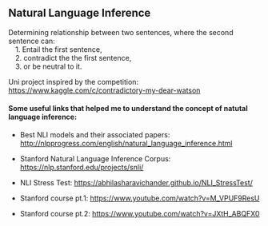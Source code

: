 ## Natural Language Inference

Determining relationship between two sentences, where the second sentence can: <br />
&emsp;1. Entail the first sentence, <br />
&emsp;2. contradict the the first sentence, <br />
&emsp;3. or be neutral to it. <br />

Uni project inspired by the competition: https://www.kaggle.com/c/contradictory-my-dear-watson


#### Some useful links that helped me to understand the concept of natutal language inference: 

* Best NLI models and their associated papers: http://nlpprogress.com/english/natural_language_inference.html

* Stanford Natural Language Inference Corpus: https://nlp.stanford.edu/projects/snli/

* NLI Stress Test: https://abhilasharavichander.github.io/NLI_StressTest/

* Stanford course pt.1: https://www.youtube.com/watch?v=M_VPUF9ResU

* Stanford course pt.2: https://www.youtube.com/watch?v=JXtH_ABQFX0

